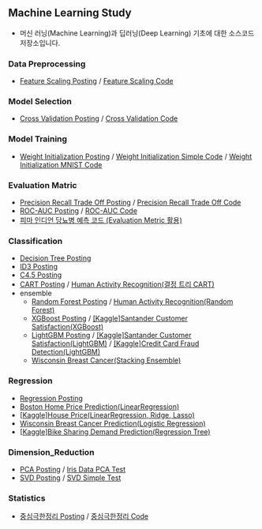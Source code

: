 ## Machine Learning Study

* 머신 러닝(Machine Learning)과 딥러닝(Deep Learning) 기초에 대한 소스코드 저장소입니다.

### Data Preprocessing

* [Feature Scaling Posting](https://deeppago.tistory.com/78) / [Feature Scaling Code](/scikit-learn/Feature_Scaling.ipynb)

### Model Selection

* [Cross Validation Posting](https://deeppago.tistory.com/77) / [Cross Validation Code](/scikit-learn/Cross_Validation.ipynb)

### Model Training

* [Weight Initialization Posting](https://deeppago.tistory.com/50?category=1251611) / [Weight Initialization Simple Code](/weight_initialization/weight_initialization(simple_test).ipynb) / [Weight Initialization MNIST Code](/weight_initialization/weight_initialization(feat%20MNIST).ipynb)

### Evaluation Matric

* [Precision Recall Trade Off Posting](https://deeppago.tistory.com/79#c4.1) / [Precision Recall Trade Off Code](/evaluation_metric/Precision_Recall_Trade-off.ipynb)
* [ROC-AUC Posting](https://deeppago.tistory.com/79#c6) / [ROC-AUC Code](/evaluation_metric/ROC_AUC.ipynb)
* [피마 인디언 당뇨병 예측 코드 (Evaluation Metric 활용)](/evaluation_metric/피마%20인디언%20당뇨병%20예측(Evaluation%20Metric%20활용).ipynb)

### Classification

* [Decision Tree Posting](https://deeppago.tistory.com/25?category=1251895)
* [ID3 Posting](https://deeppago.tistory.com/80)
* [C4.5 Posting](https://deeppago.tistory.com/81)
* [CART Posting](https://deeppago.tistory.com/82) / [Human Activity Recognition(결정 트리 CART)](/classification/Human%20Activity%20Recognition(결정%20트리%20CART).ipynb)
* ensemble
    * [Random Forest Posting](https://deeppago.tistory.com/26) / [Human Activity Recognition(Random Forest)](/classification/Human%20Activity%20Recognition(Random%20Forest).ipynb)
    * [XGBoost Posting](https://deeppago.tistory.com/28?category=1252113) / [[Kaggle]Santander Customer Satisfaction(XGBoost)](/classification/Santander_Customer_Satisfaction(XGBoost).ipynb)
    * [LightGBM Posting](https://deeppago.tistory.com/29?category=1252113) / [[Kaggle]Santander Customer Satisfaction(LightGBM)](/classification/Santander_Customer_Satisfaction(LightGBM).ipynb) / [[Kaggle]Credit Card Fraud Detection(LightGBM)](/classification/Credit%20Card%20Fraud%20Detection%5BLightGBM%5D.ipynb)
    * [Wisconsin Breast Cancer(Stacking Ensemble)](/classification/Wisconsin%20Breast%20Cancer(Stacking%20Ensemble).ipynb)

### Regression
* [Regression Posting](https://deeppago.tistory.com/83)
* [Boston Home Price Prediction(LinearRegression)](/regression/%20Boston%20Home%20Price%20Prediction(LinearRegression).ipynb)
* [[Kaggle]House Price(LinearRegression, Ridge, Lasso)](/regression/House%20Price(LinearRegression%2C%20Ridge%2C%20Lasso).ipynb)
* [Wisconsin Breast Cancer Prediction(Logistic Regression)](/regression/Wisconsin%20Breast%20Cancer(Logistic%20Regression).ipynb)
* [[Kaggle]Bike Sharing Demand Prediction(Regression Tree)](/regression/Bike%20Sharing%20Demand(Regression%20Tree).ipynb)

### Dimension_Reduction
* [PCA Posting](https://deeppago.tistory.com/84) / [Iris Data PCA Test](/dimension_reduction/iris_PCA_test.ipynb)
* [SVD Posting](https://deeppago.tistory.com/87) / [SVD Simple Test](/dimension_reduction/SVD_test.ipynb)



### Statistics

* [중심극한정리 Posting](https://deeppago.tistory.com/49) / [중심극한정리 Code](/중심극한정리/중심극한정리.ipynb)